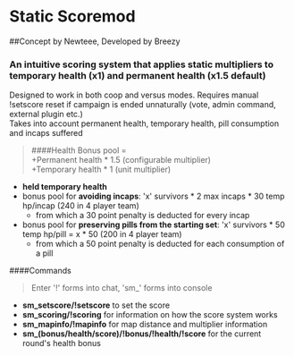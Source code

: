 # Static Scoremod
##Concept by Newteee, Developed by Breezy  
### An intuitive scoring system that applies static multipliers to temporary health (x1) and permanent health (x1.5 default)
Designed to work in both coop and versus modes. Requires manual !setscore reset if campaign is ended unnaturally (vote, admin command, external plugin etc.)  
Takes into account permanent health, temporary health, pill consumption and incaps suffered
> ####Health Bonus pool =   
+Permanent health * 1.5 (configurable multiplier)  
+Temporary health * 1 (unit multiplier)   
 * **held temporary health**
 * bonus pool for **avoiding incaps**: 'x' survivors * 2 max incaps * 30 temp hp/incap (240 in 4 player team)   
   - from which a 30 point penalty is deducted for every incap 
 * bonus pool for **preserving pills from the starting set**:  'x' survivors * 50 temp hp/pill = x * 50 (200 in 4 player team)
   - from which a 50 point penalty is deducted for each consumption of a pill 

####Commands 
> Enter '!' forms into chat, 'sm_' forms into console  

 * <coop only> **sm_setscore/!setscore** to set the score  
 * **sm_scoring/!scoring** for information on how the score system works    
 * **sm_mapinfo/!mapinfo** for map distance and multiplier information    
 * **sm_(bonus/health/score)/!bonus/!health/!score** for the current round's health bonus  


